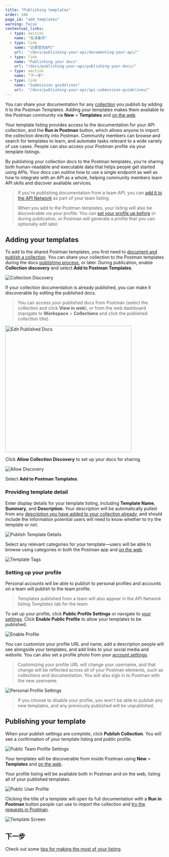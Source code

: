```yaml
---
title: "Publishing templates"
order: 106
page_id: "add_templates"
warning: false
contextual_links:
  - type: section
    name: "先决条件"
  - type: link
    name: "记录您的API"
    url:  "/docs/publishing-your-api/documenting-your-api/"
  - type: link
    name: "Publishing your docs"
    url: "/docs/publishing-your-api/publishing-your-docs/"
  - type: section
    name: "下一步"
  - type: link
    name: "Submission guidelines"
    url:  "/docs/publishing-your-api/api-submission-guidelines/"
---
```


You can share your documentation for any [collection](/docs/sending-requests/intro-to-collections/) you publish by adding it to the Postman Templates. Adding your templates makes them available to the Postman community via __New__ &gt; __Templates__ and [on the web](https://explore.postman.com/templates).

Your template listing provides access to the documentation for your API collection, and the __Run in Postman__ button, which allows anyone to import the collection directly into Postman. Community members can browse and search for templates to learn, and automate tasks relevant to a wide variety of use cases. People can also access your Postman profile via your template listings.

By publishing your collection docs to the Postman templates, you're sharing both human-readable and executable data that helps people get started using APIs. Your docs can outline how to use a single endpoint as well as how to integrate with an API as a whole, helping community members learn API skills and discover available services.

> If you're publishing documentation from a team API, you can [add it to the API Network](/docs/publishing-your-api/add-api-network/) as part of your team listing.
>
> When you add to the Postman templates, your listing will also be discoverable via your profile. You can [set your profile up before](#setting-up-your-profile) or during publication, or Postman will generate a profile that you can optionally edit later.

## Adding your templates

To add to the shared Postman templates, you first need to [document and publish a collection](/docs/publishing-your-api/documenting-your-api/). You can share your collection to the Postman templates during the docs [publishing process](/docs/publishing-your-api/publishing-your-docs/), or later. During publication, enable __Collection discovery__ and select __Add to Postman Templates__.

![Collection Discovery](https://assets.postman.com/postman-docs/discovery-switch-template.jpg)

If your collection documentation is already published, you can make it discoverable by editing the published docs.

> You can access your published docs from Postman (select the collection and click __View in web__), or from the web dashboard (navigate to __Workspace__ &gt; __Collections__ and click the published collection title).

<img alt="Edit Published Docs" src="https://assets.postman.com/postman-docs/edit-published.jpg" width="400px"/>

Click __Allow Collection Discovery__ to set up your docs for sharing.

![Allow Discovery](https://assets.postman.com/postman-docs/allow-discovery.jpg)

Select __Add to Postman Templates__.

### Providing template detail

Enter display details for your template listing, including __Template Name__, __Summary__, and __Description__. Your description will be automatically pulled from any [description you have added to your collection already](/docs/publishing-your-api/authoring-your-documentation/), and should include the information potential users will need to know whether to try the template or not.

![Publish Template Details](https://assets.postman.com/postman-docs/publish-template-details-bb.jpg)

Select any relevant categories for your template—users will be able to browse using categories in both the Postman app and [on the web](https://explore.postman.com).

![Template Tags](https://assets.postman.com/postman-docs/template-tags.jpg)

### Setting up your profile

Personal accounts will be able to publish to personal profiles and accounts on a team will publish to the team profile.

> Templates published from a team will also appear in the API Network listing _Templates_ tab for the team.

To set up your profile, click __Public Profile Settings__ or navigate to [your settings](https://go.postman.co/settings/me/). Click __Enable Public Profile__ to allow your templates to be published.

![Enable Profile](https://assets.postman.com/postman-docs/enable-profile-bb.jpg)

You can customize your profile URL and name, add a description people will see alongside your templates, and add links to your social media and website. You can also set a profile photo from your [account settings](https://go.postman.co/settings/me).

> Customizing your profile URL will change your username, and that change will be reflected across all of your Postman elements, such as collections and documentation. You will also sign in to Postman with the new username.

![Personal Profile Settings](https://assets.postman.com/postman-docs/user-profile-settings-bb.jpg)

> If you choose to disable your profile, you won't be able to publish any new templates, and any previously published will be unpublished.

## Publishing your template

When your publish settings are complete, click __Publish Collection__. You will see a confirmation of your template listing and public profile.

![Public Team Profile Settings](https://assets.postman.com/postman-docs/template-publish-confirm.jpg)

Your templates will be discoverable from inside Postman using __New__ &gt; __Templates__ and [on the web](https://explore.postman.com/templates).

Your profile listing will be available both in Postman and on the web, listing all of your published templates.

![Public User Profile](https://assets.postman.com/postman-docs/profile-page-b.jpg)

Clicking the title of a template will open its full documentation with a __Run in Postman__ button people can use to import the collection and [try the requests in Postman](https://learning.postman.com/docs/publishing-your-api/run-in-postman/introduction-run-button/).

![Template Screen](https://assets.postman.com/postman-docs/template-screen-b.jpg)

## 下一步

Check out some [tips for making the most of your listing](/docs/publishing-your-api/api-submission-guidelines/).
